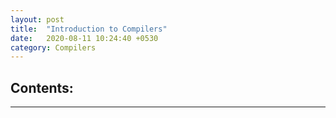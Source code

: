 ```yaml
---
layout: post
title:  "Introduction to Compilers"
date:   2020-08-11 10:24:40 +0530
category: Compilers
---
```

## Contents:

***